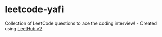 # leetcode-yafi
Collection of LeetCode questions to ace the coding interview! - Created using [LeetHub v2](https://github.com/arunbhardwaj/LeetHub-2.0)
